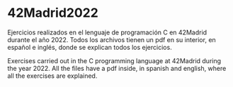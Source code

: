 # 42Madrid2022

Ejercicios realizados en el lenguaje de programación C en 42Madrid durante el año 2022.
Todos los archivos tienen un pdf en su interior, en español e inglés, donde se explican todos los ejercicios.

Exercises carried out in the C programming language at 42Madrid during the year 2022.
All the files have a pdf inside, in spanish and english, where all the exercises are explained.
